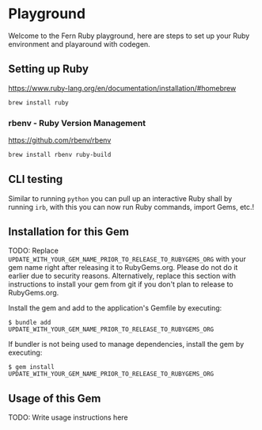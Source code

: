 # Playground

Welcome to the Fern Ruby playground, here are steps to set up your Ruby environment and playaround with codegen.

## Setting up Ruby
https://www.ruby-lang.org/en/documentation/installation/#homebrew
```sh
brew install ruby
```

### rbenv - Ruby Version Management
https://github.com/rbenv/rbenv
```sh
brew install rbenv ruby-build
```


## CLI testing
Similar to running `python` you can pull up an interactive Ruby shall by running `irb`, with this you can now run Ruby commands, import Gems, etc.!


## Installation for this Gem

TODO: Replace `UPDATE_WITH_YOUR_GEM_NAME_PRIOR_TO_RELEASE_TO_RUBYGEMS_ORG` with your gem name right after releasing it to RubyGems.org. Please do not do it earlier due to security reasons. Alternatively, replace this section with instructions to install your gem from git if you don't plan to release to RubyGems.org.

Install the gem and add to the application's Gemfile by executing:

    $ bundle add UPDATE_WITH_YOUR_GEM_NAME_PRIOR_TO_RELEASE_TO_RUBYGEMS_ORG

If bundler is not being used to manage dependencies, install the gem by executing:

    $ gem install UPDATE_WITH_YOUR_GEM_NAME_PRIOR_TO_RELEASE_TO_RUBYGEMS_ORG

## Usage of this Gem

TODO: Write usage instructions here
